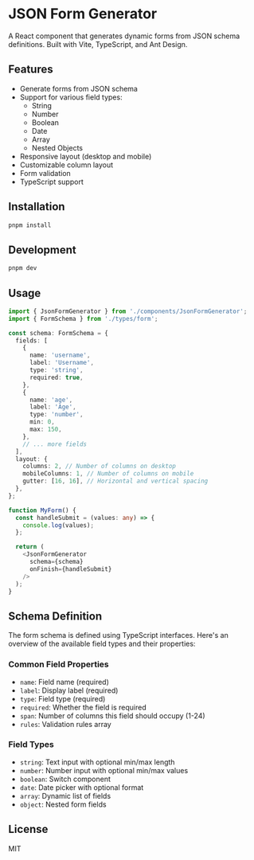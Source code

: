 # JSON Form Generator

A React component that generates dynamic forms from JSON schema definitions. Built with Vite, TypeScript, and Ant Design.

## Features

- Generate forms from JSON schema
- Support for various field types:
  - String
  - Number
  - Boolean
  - Date
  - Array
  - Nested Objects
- Responsive layout (desktop and mobile)
- Customizable column layout
- Form validation
- TypeScript support

## Installation

```bash
pnpm install
```

## Development

```bash
pnpm dev
```

## Usage

```typescript
import { JsonFormGenerator } from './components/JsonFormGenerator';
import { FormSchema } from './types/form';

const schema: FormSchema = {
  fields: [
    {
      name: 'username',
      label: 'Username',
      type: 'string',
      required: true,
    },
    {
      name: 'age',
      label: 'Age',
      type: 'number',
      min: 0,
      max: 150,
    },
    // ... more fields
  ],
  layout: {
    columns: 2, // Number of columns on desktop
    mobileColumns: 1, // Number of columns on mobile
    gutter: [16, 16], // Horizontal and vertical spacing
  },
};

function MyForm() {
  const handleSubmit = (values: any) => {
    console.log(values);
  };

  return (
    <JsonFormGenerator
      schema={schema}
      onFinish={handleSubmit}
    />
  );
}
```

## Schema Definition

The form schema is defined using TypeScript interfaces. Here's an overview of the available field types and their properties:

### Common Field Properties
- `name`: Field name (required)
- `label`: Display label (required)
- `type`: Field type (required)
- `required`: Whether the field is required
- `span`: Number of columns this field should occupy (1-24)
- `rules`: Validation rules array

### Field Types
- `string`: Text input with optional min/max length
- `number`: Number input with optional min/max values
- `boolean`: Switch component
- `date`: Date picker with optional format
- `array`: Dynamic list of fields
- `object`: Nested form fields

## License

MIT
